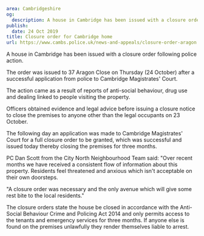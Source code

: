 ```yaml
area: Cambridgeshire
og:
  description: A house in Cambridge has been issued with a closure order following police action.
publish:
  date: 24 Oct 2019
title: Closure order for Cambridge home
url: https://www.cambs.police.uk/news-and-appeals/closure-order-aragon
```

A house in Cambridge has been issued with a closure order following police action.

The order was issued to 37 Aragon Close on Thursday (24 October) after a successful application from police to Cambridge Magistrates' Court.

The action came as a result of reports of anti-social behaviour, drug use and dealing linked to people visiting the property.

Officers obtained evidence and legal advice before issuing a closure notice to close the premises to anyone other than the legal occupants on 23 October.

The following day an application was made to Cambridge Magistrates' Court for a full closure order to be granted, which was successful and issued today thereby closing the premises for three months.

PC Dan Scott from the City North Neighbourhood Team said: "Over recent months we have received a consistent flow of information about this property. Residents feel threatened and anxious which isn't acceptable on their own doorsteps.

"A closure order was necessary and the only avenue which will give some rest bite to the local residents."

The closure orders state the house be closed in accordance with the Anti-Social Behaviour Crime and Policing Act 2014 and only permits access to the tenants and emergency services for three months. If anyone else is found on the premises unlawfully they render themselves liable to arrest.
